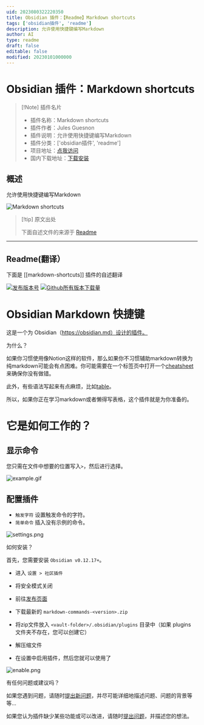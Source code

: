```yaml
---
uid: 2023080322220350
title: Obsidian 插件：【Readme】Markdown shortcuts
tags: ['obsidian插件', 'readme']
description: 允许使用快捷键编写Markdown
author: AI
type: readme
draft: false
editable: false
modified: 20230101000000
---
```


# Obsidian 插件：Markdown shortcuts

> [!Note] 插件名片
> - 插件名称：Markdown shortcuts
> - 插件作者：Jules Guesnon
> - 插件说明：允许使用快捷键编写Markdown
> - 插件分类：['obsidian插件', 'readme']
> - 项目地址：[点我访问](https://github.com/JulesGuesnon/obsidian-markdown-shortcuts)
> - 国内下载地址：[下载安装](https://pkmer.cn/products/plugin/pluginMarket/?markdown-shortcuts)

## 概述

允许使用快捷键编写Markdown

![Markdown shortcuts](https://cdn.pkmer.cn/covers/markdown-shortcuts.gif!pkmer)

> [!tip] 原文出处
> 
>下面自述文件的来源于 [Readme](https://ghproxy.net/https://raw.githubusercontent.com/JulesGuesnon/obsidian-markdown-shortcuts/master/README.md)
> 

---

## Readme(翻译）

下面是 [[markdown-shortcuts]] 插件的自述翻译


[![发布版本号](https://img.shields.io/github/release/JulesGuesnon/obsidian-markdown-commands.svg)](https://GitHub.com/Naereen/StrapDown.js/releases/) [![Github所有版本下载量](https://img.shields.io/github/downloads/JulesGuesnon/obsidian-markdown-commands/total.svg)](https://GitHub.com/Naereen/StrapDown.js/releases/)
# Obsidian Markdown 快捷键

这是一个为 Obsidian（https://obsidian.md）设计的插件。

为什么？

如果你习惯使用像Notion这样的软件，那么如果你不习惯辅助markdown转换为纯markdown可能会有点困难。你可能需要在一个标签页中打开一个[cheatsheet](https://www.markdownguide.org/cheat-sheet/)来确保你没有做错。 

此外，有些语法写起来有点麻烦，比如[table](https://www.markdownguide.org/cheat-sheet/#extended-syntax)。

所以，如果你正在学习markdown或者懒得写表格，这个插件就是为你准备的。

# 它是如何工作的？

## 显示命令

您只需在文件中想要的位置写入`>`，然后进行选择。

![example.gif](./images/example.gif)

## 配置插件

-   `触发字符` 设置触发命令的字符。
-   `简单命令` 插入没有示例的命令。

![settings.png](./images/settings.png)

如何安装？

首先，您需要安装 `Obsidian v0.12.17+`。

-   进入 `设置 > 社区插件`

-   将安全模式关闭

-   前往[发布页面](https://github.com/JulesGuesnon/obsidian-markdown-commands/releases)

-   下载最新的 `markdown-commands-<version>.zip`

-   将zip文件放入 `<vault-folder>/.obsidian/plugins` 目录中（如果 plugins 文件夹不存在，您可以创建它）

-   解压缩文件

-   在设置中启用插件，然后您就可以使用了

![enable.png](./images/enable.png)

有任何问题或建议吗？

如果您遇到问题，请随时[提出新问题](https://github.com/JulesGuesnon/obsidian-markdown-commands/issues/new)，并尽可能详细地描述问题、问题的背景等等...

如果您认为插件缺少某些功能或可以改进，请随时[提出问题](https://github.com/JulesGuesnon/obsidian-markdown-commands/issues/new)，并描述您的想法。



